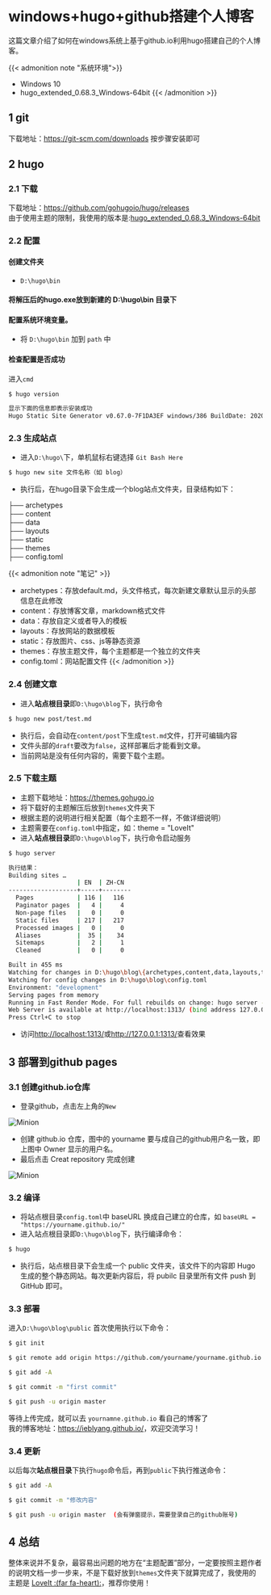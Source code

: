 # windows+hugo+github搭建个人博客


这篇文章介绍了如何在windows系统上基于github.io利用hugo搭建自己的个人博客。

<!--more-->

{{< admonition note "系统环境">}}  
* Windows 10  
* hugo_extended_0.68.3_Windows-64bit
{{< /admonition >}}

## 1 git

下载地址：<https://git-scm.com/downloads>
按步骤安装即可

## 2 hugo 

### 2.1 下载

下载地址：<https://github.com/gohugoio/hugo/releases>  
由于使用主题的限制，我使用的版本是:[hugo_extended_0.68.3_Windows-64bit](https://github.com/gohugoio/hugo/releases/download/v0.68.3/hugo_extended_0.68.3_Windows-64bit.zip)

### 2.2 配置

#### 创建文件夹

* `D:\hugo\bin`

#### 将解压后的hugo.exe放到新建的 D:\hugo\bin 目录下

#### 配置系统环境变量。

* 将 `D:\hugo\bin` 加到 `path` 中

#### 检查配置是否成功

进入`cmd`

```Bash
$ hugo version

显示下面的信息即表示安装成功
Hugo Static Site Generator v0.67.0-7F1DA3EF windows/386 BuildDate: 2020-03-09T20:37:49Z
```

### 2.3 生成站点
* 进入`D:\hugo\`下，单机鼠标右键选择 `Git Bash Here`

```Bash
$ hugo new site 文件名称（如 blog）
```

* 执行后，在hugo目录下会生成一个blog站点文件夹，目录结构如下：

├── archetypes    
├── content    
├── data    
├── layouts   
├── static   
├── themes  
├── config.toml  

{{< admonition note "笔记" >}}
* archetypes：存放default.md，头文件格式，每次新建文章默认显示的头部信息在此修改
* content：存放博客文章，markdown格式文件
* data：存放自定义或者导入的模板
* layouts：存放网站的数据模板
* static：存放图片、css、js等静态资源
* themes：存放主题文件，每个主题都是一个独立的文件夹
* config.toml：网站配置文件
{{< /admonition >}}

### 2.4 创建文章
* 进入**站点根目录**即`D:\hugo\blog`下，执行命令

```Bash
$ hugo new post/test.md
```
* 执行后，会自动在`content/post`下生成`test.md`文件，打开可编辑内容
* 文件头部的`draft`要改为`false`，这样部署后才能看到文章。
* 当前网站是没有任何内容的，需要下载个主题。

### 2.5 下载主题

* 主题下载地址：<https://themes.gohugo.io>
* 将下载好的主题解压后放到`themes`文件夹下
* 根据主题的说明进行相关配置（每个主题不一样，不做详细说明）
* 主题需要在`config.toml`中指定，如：theme = "LoveIt"
* 进入**站点根目录**即`D:\hugo\blog`下，执行命令启动服务

```Bash
$ hugo server

执行结果：
Building sites …
                   | EN  | ZH-CN
-------------------+-----+--------
  Pages            | 116 |   116
  Paginator pages  |   4 |     4
  Non-page files   |   0 |     0
  Static files     | 217 |   217
  Processed images |   0 |     0
  Aliases          |  35 |    34
  Sitemaps         |   2 |     1
  Cleaned          |   0 |     0

Built in 455 ms
Watching for changes in D:\hugo\blog\{archetypes,content,data,layouts,themes}
Watching for config changes in D:\hugo\blog\config.toml
Environment: "development"
Serving pages from memory
Running in Fast Render Mode. For full rebuilds on change: hugo server --disableFastRender
Web Server is available at http://localhost:1313/ (bind address 127.0.0.1)
Press Ctrl+C to stop
```
* 访问<http://localhost:1313/>或<http://127.0.0.1:1313/>查看效果

## 3 部署到github pages

### 3.1 创建github.io仓库

* 登录github，点击左上角的`New`

![Minion](/images/github/github01/1.jpg)

* 创建 github.io 仓库，图中的 yourname 要与成自己的github用户名一致，即上图中 Owner 显示的用户名。
* 最后点击 Creat repository 完成创建

![Minion](/images/github/github01/2.jpg)

### 3.2 编译

* 将站点根目录`config.toml`中 baseURL 换成自己建立的仓库，如 `baseURL = "https://yourname.github.io/"`
* 进入站点根目录即`D:\hugo\blog`下，执行编译命令：

```Bash
$ hugo
```
* 执行后，站点根目录下会生成一个 public 文件夹，该文件下的内容即 Hugo 生成的整个静态网站。每次更新内容后，将 pubilc 目录里所有文件 push 到 GitHub 即可。

### 3.3 部署

进入`D:\hugo\blog\public`
首次使用执行以下命令：

```Bash
$ git init 

$ git remote add origin https://github.com/yourname/yourname.github.io.git 将本地目录链接到远程服务器的代码仓库

$ git add -A

$ git commit -m "first commit"

$ git push -u origin master
```

等待上传完成，就可以去 `yournamne.github.io` 看自己的博客了  
我的博客地址：<https://ieblyang.github.io/>，欢迎交流学习！

### 3.4 更新

以后每次**站点根目录**下执行`hugo`命令后，再到`public`下执行推送命令：

```Bash
$ git add -A

$ git commit -m "修改内容"

$ git push -u origin master  (会有弹窗提示，需要登录自己的github账号)

```

## 4 总结

整体来说并不复杂，最容易出问题的地方在“主题配置”部分，一定要按照主题作者的说明文档一步一步来，不是下载好放到`themes`文件夹下就算完成了，我使用的主题是 [LoveIt  :(far fa-heart):](https://github.com/dillonzq/LoveIt)，推荐你使用！


